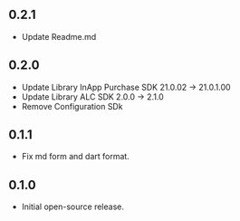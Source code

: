 ## 0.2.1

* Update Readme.md

## 0.2.0

* Update Library  InApp Purchase SDK 21.0.02 -> 21.0.1.00
* Update Library  ALC SDK 2.0.0 -> 2.1.0
* Remove Configuration SDk 

## 0.1.1

* Fix md form and dart format.


## 0.1.0

* Initial open-source release.


